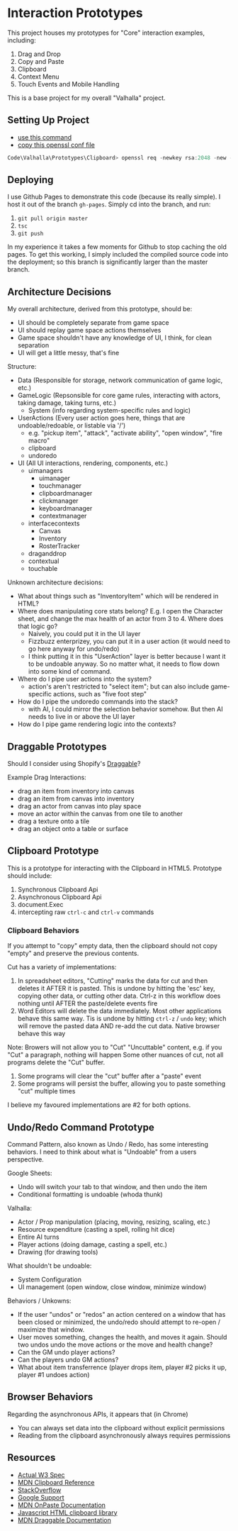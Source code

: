 # Interaction Prototypes

This project houses my prototypes for "Core" interaction examples, including:

1. Drag and Drop
2. Copy and Paste
3. Clipboard
4. Context Menu
5. Touch Events and Mobile Handling

This is a base project for my overall "Valhalla" project.

## Setting Up Project

- [use this command](https://stackoverflow.com/questions/35127383/npm-http-server-with-ssl)
- [copy this openssl conf file](http://web.mit.edu/crypto/openssl.cnf)

```Powershell
Code\Valhalla\Prototypes\Clipboard> openssl req -newkey rsa:2048 -new -nodes -x509 -days 3650 -keyout key.pem -out cert.pem -config .\openssl.conf
```

## Deploying

I use Github Pages to demonstrate this code (because its really simple). I host it out of the branch `gh-pages`. Simply cd into the branch, and run:

1. `git pull origin master`
2. `tsc`
3. `git push`

In my experience it takes a few moments for Github to stop caching the old pages. To get this working, I simply included the compiled source code into the deployment; so this branch is significantly larger than the master branch.

## Architecture Decisions

My overall architecture, derived from this prototype, should be:

- UI should be completely separate from game space
- UI should replay game space actions themselves
- Game space shouldn't have any knowledge of UI, I think, for clean separation
- UI will get a little messy, that's fine

Structure:

- Data (Responsible for storage, network communication of game logic, etc.)
- GameLogic (Repsonsible for core game rules, interacting with actors, taking damage, taking turns, etc.)
  - System (info regarding system-specific rules and logic)
- UserActions (Every user action goes here, things that are undoable/redoable, or listable via '/')
  - e.g. "pickup item", "attack", "activate ability", "open window", "fire macro"
  - clipboard
  - undoredo
- UI (All UI interactions, rendering, components, etc.)
  - uimanagers
    - uimanager
    - touchmanager
    - clipboardmanager
    - clickmanager
    - keyboardmanager
    - contextmanager
  - interfacecontexts
    - Canvas
    - Inventory
    - RosterTracker
  - draganddrop
  - contextual
  - touchable

Unknown architecture decisions:

- What about things such as "InventoryItem" which will be rendered in HTML?
- Where does manipulating core stats belong? E.g. I open the Character sheet, and change the max health of an actor from 3 to 4. Where does that logic go?
  - Naively, you could put it in the UI layer
  - Fizzbuzz enterprizey, you can put it in a user action (it would need to go here anyway for undo/redo)
  - I think putting it in this "UserAction" layer is better because I want it to be undoable anyway. So no matter what, it needs to flow down into some kind of command.
- Where do I pipe user actions into the system?
  - action's aren't restricted to "select item"; but can also include game-specific actions, such as "five foot step"
- How do I pipe the undoredo commands into the stack?
  - with AI, I could mirror the selection behavior somehow. But then AI needs to live in or above the UI layer
- How do I pipe game rendering logic into the contexts?

## Draggable Prototypes

Should I consider using Shopify's [Draggable](https://github.com/Shopify/draggable#documentation)?

Example Drag Interactions:

- drag an item from inventory into canvas
- drag an item from canvas into inventory
- drag an actor from canvas into play space
- move an actor within the canvas from one tile to another
- drag a texture onto a tile
- drag an object onto a table or surface

## Clipboard Prototype

This is a prototype for interacting with the Clipboard in HTML5. Prototype should include:

1. Synchronous Clipboard Api
2. Asynchronous Clipboard Api
3. document.Exec
4. intercepting raw `ctrl-c` and `ctrl-v` commands

### Clipboard Behaviors

If you attempt to "copy" empty data, then the clipboard should not copy "empty" and preserve the previous contents.

Cut has a variety of implementations:

1. In spreadsheet editors, "Cutting" marks the data for cut and then deletes it AFTER it is pasted. This is undone by hitting the 'esc' key, copying other data, or cutting other data. Ctrl-z in this workflow does nothing until AFTER the paste/delete events fire
2. Word Editors will delete the data immediately. Most other applications behave this same way. Tis is undone by hitting `ctrl-z` / `undo` key; which will remove the pasted data AND re-add the cut data. Native browser behave this way

Note: Browers will not allow you to "Cut" "Uncuttable" content, e.g. if you "Cut" a paragraph, nothing will happen
Some other nuances of cut, not all programs delete the "Cut" buffer.

1. Some programs will clear the "cut" buffer after a "paste" event
2. Some programs will persist the buffer, allowing you to paste something "cut" multiple times

I believe my favoured implementations are #2 for both options.

## Undo/Redo Command Prototype

Command Pattern, also known as Undo / Redo, has some interesting behaviors. I need to think about what is "Undoable" from a users perspective.

Google Sheets:

- Undo will switch your tab to that window, and then undo the item
- Conditional formatting is undoable (whoda thunk)

Valhalla:

- Actor / Prop manipulation (placing, moving, resizing, scaling, etc.)
- Resource expenditure (casting a spell, rolling hit dice)
- Entire AI turns
- Player actions (doing damage, casting a spell, etc.)
- Drawing (for drawing tools)

What shouldn't be undoable:

- System Configuration
- UI management (open window, close window, minimize window)

Behaviors / Unkowns:

- If the user "undos" or "redos" an action centered on a window that has been closed or minimized, the undo/redo should attempt to re-open / maximize that window.
- User moves something, changes the health, and moves it again. Should two undos undo the move actions or the move and health change?
- Can the GM undo player actions?
- Can the players undo GM actions?
- What about item transferrence (player drops item, player #2 picks it up, player #1 undoes action)

## Browser Behaviors

Regarding the asynchronous APIs, it appears that (in Chrome)

- You can always set data into the clipboard without explicit permissions
- Reading from the clipboard asynchronously always requires permissions

## Resources

- [Actual W3 Spec](https://www.w3.org/TR/clipboard-apis/)
- [MDN Clipboard Reference](https://developer.mozilla.org/en-US/docs/Web/API/Clipboard_API)
- [StackOverflow](https://stackoverflow.com/questions/400212/how-do-i-copy-to-the-clipboard-in-javascript)
- [Google Support](https://developers.google.com/web/updates/2018/03/clipboardapi)
- [MDN OnPaste Documentation](https://developer.mozilla.org/en-US/docs/Web/Events/paste)
- [Javascript HTML clipboard library](https://github.com/zenorocha/clipboard.js)
- [MDN Draggable Documentation](https://developer.mozilla.org/en-US/docs/Web/API/HTML_Drag_and_Drop_API)